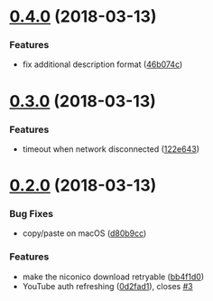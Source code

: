 <a name="0.4.0"></a>
# [0.4.0](https://github.com/progre/nico2tube/compare/0.3.0...0.4.0) (2018-03-13)


### Features

* fix additional description format ([46b074c](https://github.com/progre/nico2tube/commit/46b074c))



<a name="0.3.0"></a>
# [0.3.0](https://github.com/progre/nico2tube/compare/0.2.0...0.3.0) (2018-03-13)


### Features

* timeout when network disconnected ([122e643](https://github.com/progre/nico2tube/commit/122e643))



<a name="0.2.0"></a>
# [0.2.0](https://github.com/progre/nico2tube/compare/0.1.0...0.2.0) (2018-03-13)


### Bug Fixes

* copy/paste on macOS ([d80b9cc](https://github.com/progre/nico2tube/commit/d80b9cc))


### Features

* make the niconico download  retryable ([bb4f1d0](https://github.com/progre/nico2tube/commit/bb4f1d0))
* YouTube auth refreshing ([0d2fad1](https://github.com/progre/nico2tube/commit/0d2fad1)), closes [#3](https://github.com/progre/nico2tube/issues/3)



